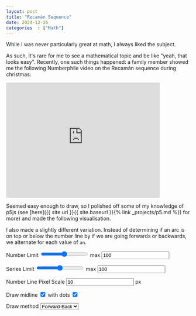 ```yaml
---
layout: post
title: "Recamán Sequence"
date: 2024-12-26
categories  : ["Math"]
---
```


<script src="https://cdn.jsdelivr.net/npm/p5@1.11.2/lib/p5.js"></script>

While I was never particularly great at math, I always liked the subject.

As such, it's rare for me to see a mathematical topic and be like "yeah, that looks easy".
Recently, one such things happened: a family member showed me the following Numberphile video on the Recamán sequence during christmas:

<iframe title="Recamán Sequence" width="420" height="315" src="https://www.youtube.com/embed/FGC5TdIiT9U" frameborder="0" allowfullscreen></iframe>

Seemed easy enough to draw, so I polished off some of my knowledge of p5js (see [here]({{ site.url }}{{ site.baseurl }}{% link _projects/p5.md %}) for more) and made the following visualisation.

I also made a slightly different variation.
Instead of determining if an arc is on top or below the number line by if we are going forwards or backwards, we alternate for each value of `an`.

<label for="nlimit">Number Limit</label>
<input type="range" min="0" max="100" value="50" id="nlimit" oninput="onInputChange()">
<label for="nmax">max</label>
<input id ="nmax" type="number" value="100" oninput="onMaxesChange()"/>

<label for="anlimit">Series Limit</label>
<input type="range" min="0" max="100" value="50" id="anlimit" oninput="onInputChange()">
<label for ="anmax">max</label>
<input id ="anmax" type="number" value="100" oninput="onMaxesChange()"/>

<label for="scale">Number Line Pixel Scale</label>
<input id ="scale" type="number" value="10" oninput="onInputChange()"/> px

<label for="midline">Draw midline</label>
<input id ="midline" type="checkbox" checked oninput="onInputChange()"/>
<label for="middots">with dots</label>
<input id ="middots" type="checkbox" checked oninput="onInputChange()"/>

<label for="type">Draw method</label>
<select id="type" oninput="onInputChange()">
	<option value="fb">Forward-Back</option>	<!-- Normal variant, draw on bottom if going forward -->
	<option value="alternate">Flip-Flop</option> <!-- irrelevant if going forward or back, always switch between -->
</select>

<div id="recsequence"></div>

<script>
function generateRecamanSequence(nlimit, anlimit) {
	var maxn = 0
	var maxan = 0
	var maxdiff = 0

	let sequence = []
	for (let n = 0; n < nlimit; n++) {
		maxn = n
		var an = -1
		var previous = 0
		if (n == 0) {
			an = 0
		} else {
			previous = sequence[sequence.length - 1]
			let backwards = previous - n
			if (backwards > 0 && !sequence.includes(backwards)) {
				an = backwards
			} else {	//Go forwards
				an = previous + n
			}
		}
		if (an > anlimit) {
			break
		}
		if (an > maxan) {
			maxan = an
		}
		let diff = Math.abs(an - previous)
		if (diff > maxdiff) {
			maxdiff = diff
		}
		sequence.push(an)
	}

	return [sequence, maxan, maxdiff]
}

let recsequence = new p5(( p5 ) => {
    p5.setup = () => {
		p5.noLoop()
    };
	p5.draw = () => {
		//Retrieve input
		var nlimit = parseInt(document.getElementById("nlimit").value)
		var anlimit = parseInt(document.getElementById("anlimit").value)
		var scale = parseInt(document.getElementById("scale").value)
		var type = document.getElementById("type").value
		var middots = document.getElementById("middots").checked
		var midline = document.getElementById("midline").checked

		//Generate sequence
		let result = generateRecamanSequence(nlimit, anlimit)
		var maxan = result[1]
		var maxdiff = result[2]
		let sequence = result[0]
		
		//Drawing
		//auto-scaling canvas is neat, but is fucky & page size changes
		//p5.createCanvas(maxan * scale, maxdiff * 2 * scale)
		p5.createCanvas(1000, 1000)
		p5.clear()
		p5.stroke(200)

		p5.noFill()
		p5.rectMode(p5.CORNER)
		p5.rect(0, 0, 1000, 1000)

		let hheight = p5.height / 2
		let hwidth  = p5.width / 2

		//midline
		p5.fill('white')
		p5.ellipseMode(p5.CENTER)
		if (midline) {
			p5.line(0, hheight, p5.width, hheight)
		}

		if (middots) {
			for (var i = 0; i <= p5.width; i+=scale) {
				p5.circle(i, hheight, i % (10*scale) == 0 ? 5 : 2)
			}
		}

		//drawing sequence
		p5.noFill()
		p5.ellipseMode(p5.CORNERS)

		for (let i = 1; i < sequence.length; i++) {
			let an = sequence[i]
			let anMinusOne = sequence[i - 1]
			let r = (an - anMinusOne) / 2
			let backwards = anMinusOne > an

			if (type == "fb") {
				if (backwards) {
					p5.arc(an * scale, hheight - (r * scale), anMinusOne * scale, hheight + (r * scale), 0, p5.PI)
				} else {
					p5.arc(anMinusOne * scale, hheight - (r * scale), an * scale, hheight + (r * scale), p5.PI, 0)
				}
			} else if (type == "alternate") {
				let top = i % 2 == 0
				if (backwards) {
					p5.arc(an * scale, hheight - (r * scale), anMinusOne * scale, hheight + (r * scale), top ? p5.PI : 0, top ? 0 : p5.PI)
				} else {
					p5.arc(anMinusOne * scale, hheight - (r * scale), an * scale, hheight + (r * scale), top ? p5.PI : 0, top ? 0 : p5.PI)
				}
			}
			//debug rect
			//p5.rect(anMinusOne * scale, hheight - (r * scale), an * scale, hheight + (r * scale))
		}
    };
}, 'recsequence');

function onInputChange() {
	recsequence.redraw()
}

function onMaxesChange() {
	var nmax = parseInt(document.getElementById("nmax").value)
	var anmax = parseInt(document.getElementById("anmax").value)

	document.getElementById("nlimit").max = nmax
	document.getElementById("anlimit").max = anmax
}
</script>
